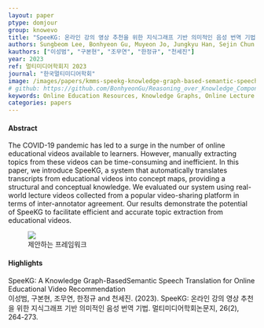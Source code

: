 ```yaml
---
layout: paper
ptype: domjour 
group: knowevo
title: "SpeeKG: 온라인 강의 영상 추천을 위한 지식그래프 기반 의미적인 음성 번역 기법"
authors: Sungbeom Lee, Bonhyeon Gu, Muyeon Jo, Jungkyu Han, Sejin Chun
kauthors: ["이성범", "구본현", "조무연", "한정규", "천세진"]
year: 2023
ref: 멀티미디어학회지 2023
journal: "한국멀티미디어학회"
image: /images/papers/kmms-speekg-knowledge-graph-based-semantic-speech-translation.png
# github: https://github.com/BonhyeonGu/Reasoning_over_Knowledge_Component_Streams
keywords: Online Education Resources, Knowledge Graphs, Online Lecture Courses Recommendation
categories: papers
---
```


<h4><span class="badge badge-info">Abstract</span></h4>
The COVID-19 pandemic has led to a surge in the number of online educational videos available to learners. However, manually extracting topics from these videos can be time-consuming and inefficient. In this paper, we introduce SpeeKG, a system that automatically translates transcripts from educational videos into concept maps, providing a structural and conceptual knowledge. We evaluated our system using real-world lecture videos collected from a popular video-sharing platform in terms of inter-annotator agreement. Our results demonstrate the potential of SpeeKG to facilitate efficient and accurate topic extraction from educational videos.

<figure>
    <img class="pull-left pad-right media-object d-none d-sm-block" src="{{ page.image }}">
    <figcaption>제안하는 프레임워크</figcaption>
</figure>

<h4><span class="badge badge-info">Highlights</span></h4>

<div class="alert alert-warning" role="alert">
   SpeeKG: A Knowledge Graph-BasedSemantic Speech Translation for Online Educational Video Recommendation 
</div>

<div class="alert alert-primary" role="alert">
   이성범, 구본현, 조무연, 한정규 and 천세진. (2023). SpeeKG: 온라인 강의 영상 추천을 위한 지식그래프 기반 의미적인 음성 번역 기법. 멀티미디어학회논문지, 26(2), 264-273.
</div>